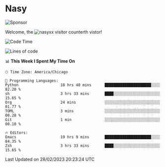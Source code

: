 # Nasy

<!--
<p align="center">
<img height="200" src="https://github-readme-stats.vercel.app/api?username=nasyxx&count_private=true&show_icons=true&theme=dracula&include_all_commits=true"/>
<img height="200" src="https://github-readme-stats.vercel.app/api/top-langs/?username=nasyxx&theme=dracula&hide=html,jupyter+notebook&count_private=true&show_icons=true"/>
</p>

  
----------------
-->

![Sponsor](https://img.shields.io/static/v1.svg?label=Sponsor&message=%E2%9D%A4&logo=GitHub&style=flat&color=pink)
 
Welcome, the ![nasyxx visitor counter](https://count.getloli.com/get/@nasyxx?theme=rule34)th vistor!
 
<!--START_SECTION:waka-->
![Code Time](http://img.shields.io/badge/Code%20Time-3%2C190%20hrs-blue)

![Lines of code](https://img.shields.io/badge/From%20Hello%20World%20I%27ve%20Written-6.0%20million%20lines%20of%20code-blue)

📊 **This Week I Spent My Time On** 

```text
🕑︎ Time Zone: America/Chicago

💬 Programming Languages: 
Python                   18 hrs 40 mins      █████████████████████░░░░   82.20 % 
sh                       3 hrs 33 mins       ████░░░░░░░░░░░░░░░░░░░░░   15.65 % 
Org                      24 mins             ░░░░░░░░░░░░░░░░░░░░░░░░░   01.77 % 
TOML                     3 mins              ░░░░░░░░░░░░░░░░░░░░░░░░░   00.28 % 
Git                      1 min               ░░░░░░░░░░░░░░░░░░░░░░░░░   00.10 % 

🔥 Editors: 
Emacs                    19 hrs 9 mins       █████████████████████░░░░   84.35 % 
Zsh                      3 hrs 33 mins       ████░░░░░░░░░░░░░░░░░░░░░   15.65 % 
```


 Last Updated on 28/02/2023 20:23:24 UTC
<!--END_SECTION:waka-->

<!-- ![visitors](https://visitor-badge.laobi.icu/badge?page_id=nasyxx.nasyxx) -->
